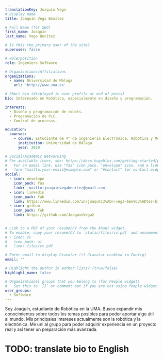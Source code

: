 ```yaml
---
translationKey: Joaquín Vega
# Display name
title: Joaquín Vega Benítez

# Full Name (for SEO)
first_name: Joaquín
last_name: Vega Benítez

# Is this the primary user of the site?
superuser: false

# Role/position
role: Ingeniero Software

# Organizations/Affiliations
organizations:
  - name: Universidad de Málaga
    url: 'http://www.uma.es'

# Short bio (displayed in user profile at end of posts)
bio: Interesado en Robótica, especialmente en diseño y programación.

interests:
  - Diseño y programación de robots.
  - Programación de PLC.
  - Control de procesos.

education:
  courses:
    - course: Estudiante de 4° de ingeniería Electrónica, Robótica y Mecatrónica
      institution: Universidad de Málaga
      year: 2020

# Social/Academic Networking
# For available icons, see: https://docs.hugoblox.com/getting-started/page-builder/#icons
#   For an email link, use "fas" icon pack, "envelope" icon, and a link in the
#   form "mailto:your-email@example.com" or "#contact" for contact widget.
social:
  - icon: envelope
    icon_pack: fas
    link: 'mailto:joaquinvegabenitez@gmail.com'
  - icon: linkedin
    icon_pack: fab
    link: https://www.linkedin.com/in/joaqu%C3%ADn-vega-ben%C3%ADtez-b11099318/
  - icon: github
    icon_pack: fab
    link: https://github.com/JoaquinVega2

    
# Link to a PDF of your resume/CV from the About widget.
# To enable, copy your resume/CV to `static/files/cv.pdf` and uncomment the lines below.
# - icon: cv
#   icon_pack: ai
#   link: files/cv.pdf

# Enter email to display Gravatar (if Gravatar enabled in Config)
email: ''

# Highlight the author in author lists? (true/false)
highlight_name: false

# Organizational groups that you belong to (for People widget)
#   Set this to `[]` or comment out if you are not using People widget.
user_groups:
  - Software
---
```




Soy Joaquín, estudiante de Robótica en la UMA. Busco expandir mis conocimientos sobre todos los temas posibles para poder aportar algo útil al mundo. Mis principales intereses actualmente son la robótica y la electrónica. Me uní al grupo para poder adquirir experiencia en un proyecto real y así tener un preparación más avanzada.

# TODO: translate bio to English
